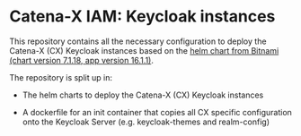 # Catena-X IAM: Keycloak instances

This repository contains all the necessary configuration to deploy the Catena-X (CX) Keycloak instances based on the [helm chart from Bitnami (chart version 7.1.18, app version 16.1.1)](https://artifacthub.io/packages/helm/bitnami/keycloak/7.1.18).

The repository is split up in:

* The helm charts to deploy the Catena-X (CX) Keycloak instances

* A dockerfile for an init container that copies all CX specific configuration onto the Keycloak Server (e.g. keycloak-themes and realm-config)
